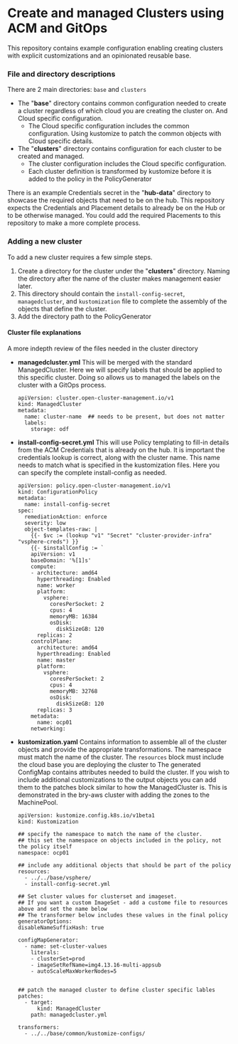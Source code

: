 # Create and managed Clusters using ACM and GitOps  

This repository contains example configuration enabling creating clusters with explicit customizations and an opinionated reusable base.

### File and directory descriptions

There are 2 main directories: `base` and `clusters`
- The "**base**" directory contains common configuration needed to create a cluster regardless of which cloud you are creating the cluster on.  And Cloud specific configuration.
  - The Cloud specific configuration includes the common configuration.  Using kustomize to patch the common objects with Cloud specific details.
- The "**clusters**" directory contains configuration for each cluster to be created and managed.  
  - The cluster configuration includes the Cloud specific configuration.
  - Each cluster definition is transformed by kustomize before it is added to the policy in the PolicyGenerator

There is an example Credentials secret in the "**hub-data**" directory to showcase the required objects that need to be on the hub.  This repository expects the Credentials and Placement details to already be on the Hub or to be otherwise managed.  You could add the required Placements to this repository to make a more complete process.

### Adding a new cluster
To add a new cluster requires a few simple steps.
1. Create a directory for the cluster under the  "**clusters**" directory.  Naming the directory after the name of the cluster makes management easier later.
2. This directory should contain the `install-config-secret`, `managedcluster`, and `kustomization` file to complete the assembly of the objects that define the cluster.
3. Add the directory path to the PolicyGenerator

#### Cluster file explanations
A more indepth review of the files needed in the cluster directory
- **managedcluster.yml**
  This will be merged with the standard ManagedCluster.  Here we will specify labels that should be applied to this specific cluster.  Doing so allows us to managed the labels on the cluster with a GitOps process.
  ```
  apiVersion: cluster.open-cluster-management.io/v1
  kind: ManagedCluster
  metadata:
    name: cluster-name  ## needs to be present, but does not matter
    labels:
      storage: odf
  ```

- **install-config-secret.yml**
  This will use Policy templating to fill-in details from the ACM Credentials that is already on the hub.
  It is important the credentials lookup is correct, along with the cluster name.  This name needs to match what is specified in the kustomization files.
  Here you can specify the complete install-config as needed.
  ```
  apiVersion: policy.open-cluster-management.io/v1
  kind: ConfigurationPolicy
  metadata:
    name: install-config-secret
  spec:
    remediationAction: enforce
    severity: low
    object-templates-raw: |
      {{- $vc := (lookup "v1" "Secret" "cluster-provider-infra" "vsphere-creds") }}
      {{- $installConfig := `
      apiVersion: v1
      baseDomain: '%[1]s'
      compute:
      - architecture: amd64
        hyperthreading: Enabled
        name: worker
        platform:
          vsphere:
            coresPerSocket: 2
            cpus: 4
            memoryMB: 16384
            osDisk:
              diskSizeGB: 120
        replicas: 2
      controlPlane:
        architecture: amd64
        hyperthreading: Enabled
        name: master
        platform:
          vsphere:
            coresPerSocket: 2
            cpus: 4
            memoryMB: 32768
            osDisk:
              diskSizeGB: 120
        replicas: 3
      metadata:
        name: ocp01
      networking:
  ```

- **kustomization.yaml**
  Contains information to assemble all of the cluster objects and provide the appropriate transformations.
  The namespace must match the name of the cluster.
  The `resources` block must include the cloud base you are deploying the cluster to
  The generated ConfigMap contains attributes needed to build the cluster.
  If you wish to include additional customizations to the output objects you can add them to the patches block similar to how the ManagedCluster is.  This is demonstrated in the bry-aws cluster with adding the zones to the MachinePool.
  ```
  apiVersion: kustomize.config.k8s.io/v1beta1
  kind: Kustomization

  ## specify the namespace to match the name of the cluster.
  ## this set the namespace on objects included in the policy, not the policy itself
  namespace: ocp01

  ## include any additional objects that should be part of the policy
  resources:
    - ../../base/vsphere/
    - install-config-secret.yml

  ## Set cluster values for clusterset and imageset.
  ## If you want a custom ImageSet - add a custome file to resources above and set the name below
  ## The transformer below includes these values in the final policy
  generatorOptions:
  disableNameSuffixHash: true

  configMapGenerator:
    - name: set-cluster-values
      literals:
      - clusterSet=prod
      - imageSetRefName=img4.13.16-multi-appsub
      - autoScaleMaxWorkerNodes=5


  ## patch the managed cluster to define cluster specific lables
  patches:
    - target:
        kind: ManagedCluster
      path: managedcluster.yml

  transformers:
    - ../../base/common/kustomize-configs/
  ```

